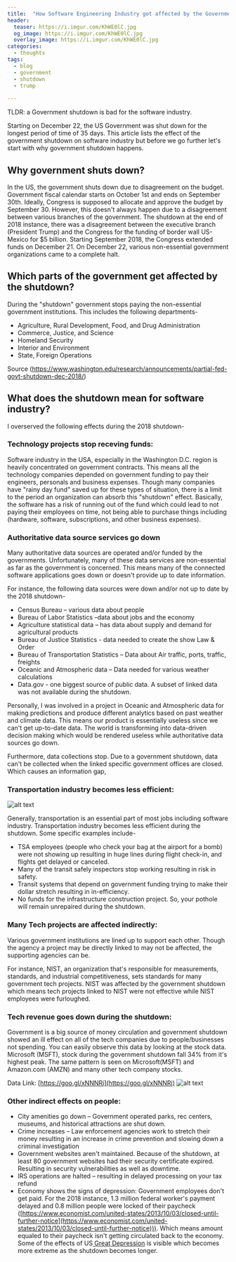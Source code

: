 ```yaml
---
title:  "How Software Engineering Industry got affected by the Government Shutdown?"
header:
  teaser: https://i.imgur.com/KhWE0lC.jpg
  og_image: https://i.imgur.com/KhWE0lC.jpg
  overlay_image: https://i.imgur.com/KhWE0lC.jpg
categories: 
  - thoughts
tags:
  - blog
  - government
  - shutdown
  - trump
  
---
```


TLDR: a Government shutdown is bad for the software industry.



Starting on December 22, the US Government was shut down for the longest period of time of 35 days. This article lists the effect of the government shutdown on software industry but before we go further let's start with why government shutdown happens.




## Why government shuts down?

In the US, the government shuts down due to disagreement on the budget. Government fiscal calendar starts on October 1st and ends on September 30th. Ideally, Congress is supposed to allocate and approve the budget by September 30. However, this doesn't always happen due to a disagreement between various branches of the government. The shutdown at the end of 2018 instance, there was a disagreement between the executive branch (President Trump) and the Congress for the funding of border wall US-Mexico for $5 billion. Starting September 2018, the Congress extended funds on December 21. On December 22, various non-essential government organizations came to a complete halt.




## Which parts of the government get affected by the shutdown?

During the "shutdown" government stops paying the non-essential government institutions. This includes the following departments-



*   Agriculture, Rural Development, Food, and Drug Administration
*   Commerce, Justice, and Science
*   Homeland Security
*   Interior and Environment
*   State, Foreign Operations

Source (https://www.washington.edu/research/announcements/partial-fed-govt-shutdown-dec-2018/)


## What does the shutdown mean for software industry?

I overserved the following effects during the 2018 shutdown-


### Technology projects stop receving funds:

Software industry in the USA, especially in the Washington D.C. region is heavily concentrated on government contracts. This means all the technology companies depended on government funding to pay their engineers, personals and business expenses. Though many companies have "rainy day fund" saved up for these types of situation, there is a limit to the period an organization can absorb this "shutdown" effect. Basically, the software has a risk of running out of the fund which could lead to not paying their employees on time, not being able to purchase things including (hardware, software, subscriptions, and other business expenses).


### Authoritative data source services go down

Many authoritative data sources are operated and/or funded by the governments. Unfortunately, many of these data services are non-essential as far as the government is concerned. This means many of the connected software applications goes down or doesn't provide up to date information.

For instance, the following data sources were down and/or not up to date by the 2018 shutdown-

*   Census Bureau – various data about people
*   Bureau of Labor Statistics –data about jobs and the economy
*   Agriculture statistical data – has data about supply and demand for agricultural products
*   Bureau of Justice Statistics  - data needed to create the show Law & Order
*   Bureau of Transportation Statistics – Data about Air traffic, ports, traffic, freights
*   Oceanic and Atmospheric data – Data needed for various weather calculations
*   Data.gov - one biggest source of public data. A subset of linked data was not available during the shutdown.

Personally, I was involved in a project in Oceanic and Atmospheric data for making predictions and produce different analytics based on past weather and climate data. This means our product is essentially useless since we can't get up-to-date data. The world is transforming into data-driven decision making which would be rendered useless while authoritative data sources go down.

Furthermore, data collections stop. Due to a government shutdown, data can't be collected when the linked specific government offices are closed. Which causes an information gap,

### Transportation industry becomes less efficient:
![alt text](https://i.imgur.com/pDvB2EJ.jpg "Transportation")

Generally, transportation is an essential part of most jobs including software industry. Transportation industry becomes less efficient during the shutdown. Some specific examples include-



*   TSA employees (people who check your bag at the airport for a bomb) were not showing up resulting in huge lines during flight check-in, and flights get delayed or canceled.
*   Many of the transit safely inspectors stop working resulting in risk in safety.
*   Transit systems that depend on government funding trying to make their dollar stretch resulting in in-efficiency.
*   No funds for the infrastructure construction project. So, your pothole will remain unrepaired during the shutdown.

### Many Tech projects are affected indirectly:

Various government institutions are lined up to support each other. Though the agency a project may be directly linked to may not be affected, the supporting agencies can be.

For instance, NIST, an organization that's responsible for measurements, standards, and industrial competitiveness, sets standards for many government tech projects. NIST was affected by the government shutdown which means tech projects linked to NIST were not effective while NIST employees were furloughed.

### Tech revenue goes down during the shutdown:

Government is a big source of money circulation and government shutdown showed an ill effect on all of the tech companies due to people/businesses not spending. You can easily observe this data by looking at the stock data. Microsoft (MSFT), stock during the government shutdown fall 34% from it's highest peak. The same pattern is seen on Microsoft(MSFT) and Amazon.com (AMZN) and many other tech company stocks.

Data Link: [https://goo.gl/xNNNRi](https://goo.gl/xNNNRi)
![alt text](https://i.imgur.com/IqXRUOJ.png "Stock data during government shutdown")



### Other indirect effects on people:

*   City amenities go down – Government operated parks, rec centers, museums, and historical attractions are shut down.
*   Crime increases – Law enforcement agencies work to stretch their money resulting in an increase in crime prevention and slowing down a criminal investigation
*   Government websites aren't maintained. Because of the shutdown, at least 80 government websites had their security certificate expired. Resulting in security vulnerabilities as well as downtime.
*   IRS operations are halted – resulting in delayed processing on your tax refund
*   Economy shows the signs of depression: Government employees don't get paid. For the 2018 instance, 1.3 million federal worker's payment delayed and 0.8 million people were locked of their paycheck ([https://www.economist.com/united-states/2013/10/03/closed-until-further-notice](https://www.economist.com/united-states/2013/10/03/closed-until-further-notice))). Which means amount equaled to their paycheck isn't getting circulated back to the economy. Some of the effects of US[ Great Depression]( https://en.wikipedia.org/wiki/Great_Depression) is visible which becomes more extreme as the shutdown becomes longer.

